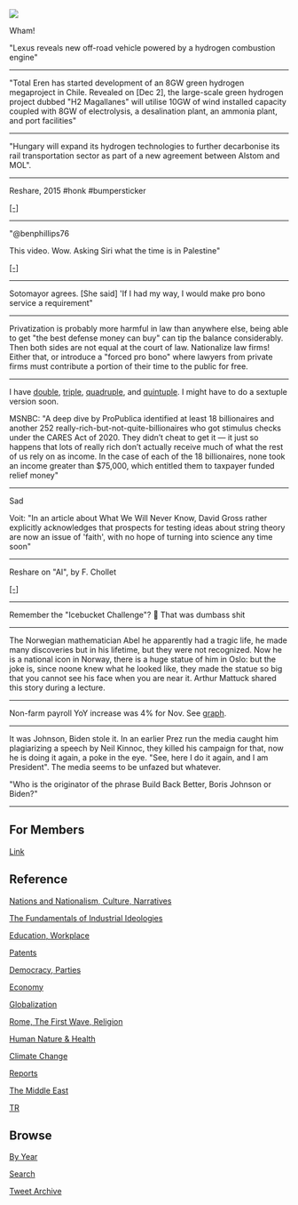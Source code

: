 <img src="https://drive.google.com/uc?export=view&id=1B2wf9R7AMH1d7Vw6e2mucLbIQ5NSjir7"/>

Wham!

"Lexus reveals new off-road vehicle powered by a hydrogen combustion engine"

---

"Total Eren has started development of an 8GW green hydrogen
megaproject in Chile. Revealed on [Dec 2], the large-scale green
hydrogen project dubbed "H2 Magallanes" will utilise 10GW of wind
installed capacity coupled with 8GW of electrolysis, a desalination
plant, an ammonia plant, and port facilities"

---

"Hungary will expand its hydrogen technologies to further decarbonise
its rail transportation sector as part of a new agreement between
Alstom and MOL".

---

Reshare, 2015 \#honk \#bumpersticker

[[-]](tweets/2015/P1040430.JPG)

---

"@benphillips76

This video. Wow. Asking Siri what the time is in Palestine"

[[-]](https://twitter.com/benphillips76/status/1466337655348768772)

---

Sotomayor agrees. [She said] 'If I had my way, I would make pro bono
service a requirement"

---

Privatization is probably more harmful in law than anywhere else,
being able to get "the best defense money can buy" can tip the balance
considerably. Then both sides are not equal at the court of
law. Nationalize law firms! Either that, or introduce a "forced pro
bono" where lawyers from private firms must contribute a portion of
their time to the public for free.

---

I have [double](tweets/2011/double-facepalm.jpg),
[triple](tweets/2017/triple_facepalm.jpg),
[quadruple](tweets/2020/quadruple-facepalm.jpg), and
[quintuple](tweets/2020/quint-facepalm.jpg). I might have to do
a sextuple version soon.

MSNBC: "A deep dive by ProPublica identified at least 18 billionaires
and another 252 really-rich-but-not-quite-billionaires who got
stimulus checks under the CARES Act of 2020. They didn’t cheat to get
it — it just so happens that lots of really rich don’t actually
receive much of what the rest of us rely on as income. In the case of
each of the 18 billionaires, none took an income greater than $75,000,
which entitled them to taxpayer funded relief money"

---

Sad

Voit: "In an article about What We Will Never Know, David Gross rather
explicitly acknowledges that prospects for testing ideas about string
theory are now an issue of 'faith', with no hope of turning into
science any time soon"

---

Reshare on "AI", by F. Chollet

[[-]](2016/08/deep-learning-general-ai.md)

---

Remember the "Icebucket Challenge"? 🤣 That was dumbass shit

---

The Norwegian mathematician Abel he apparently had a tragic life, he
made many discoveries but in his lifetime, but they were not
recognized. Now he is a national icon in Norway, there is a huge
statue of him in Oslo: but the joke is, since noone knew what he
looked like, they made the statue so big that you cannot see his face
when you are near it. Arthur Mattuck shared this story during a lecture.

---

Non-farm payroll YoY increase was 4% for Nov. See [graph](2019/05/stats.md#nfp).

---

It was Johnson, Biden stole it. In an earlier Prez run the media
caught him plagiarizing a speech by Neil Kinnoc, they killed his
campaign for that, now he is doing it again, a poke in the eye. "See,
here I do it again, and I am President". The media seems to be
unfazed but whatever.

"Who is the originator of the phrase Build Back Better, Boris Johnson or Biden?"

---

## For Members

[Link](https://thirdwave-members.herokuapp.com)

## Reference

[Nations and Nationalism, Culture, Narratives](/2013/02/nations-and-nationalism.md)

[The Fundamentals of Industrial Ideologies](/2011/04/fundamentals-of-industrial-ideologies.md)

[Education, Workplace](2017/09/education-workplace.md)

[Patents](/2018/09/patents.md)

[Democracy, Parties](/2016/11/democracy.md)

[Economy](/2018/05/economy.md)

[Globalization](/2018/09/globalization.md)

[Rome, The First Wave, Religion](/2017/12/rome.md)

[Human Nature & Health](/2020/07/human-nature.md)

[Climate Change](/2018/12/climate.md)

[Reports](/2019/05/reports.md)

[The Middle East](/2019/07/middleeast.md)

[TR](../tr)

## Browse

[By Year](years.md)

[Search](search.html)

[Tweet Archive](/tweets/README.md)


